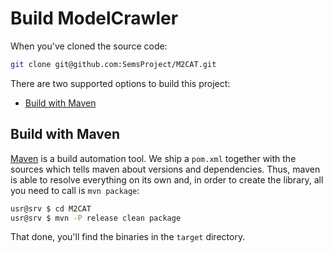 Build ModelCrawler
==================

When you've cloned the source code:

```sh
git clone git@github.com:SemsProject/M2CAT.git
```

There are two supported options to build this project:

* [Build with Maven](#build-with-maven)

Build with Maven 
-----------------

[Maven](https://maven.apache.org/) is a build automation tool. We ship a `pom.xml` together with the sources which tells maven about versions and dependencies. Thus, maven is able to resolve everything on its own and, in order to create the library, all you need to call is `mvn package`:

```sh
usr@srv $ cd M2CAT
usr@srv $ mvn -P release clean package


```

That done, you'll find the binaries in the `target` directory.
